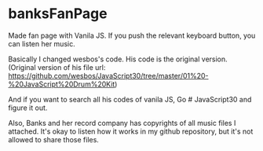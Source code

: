# banksFanPage
Made fan page with Vanila JS. If you push the relevant keyboard button, you can listen her music.

Basically I changed wesbos's code. His code is the original version.
(Original version of his file url: https://github.com/wesbos/JavaScript30/tree/master/01%20-%20JavaScript%20Drum%20Kit)

And if you want to search all his codes of vanila JS,
Go # JavaScript30 and figure it out. 

Also, Banks and her record company has copyrights of all music files I attached.
It's okay to listen how it works in my github repository, but it's not allowed to share those files.  


